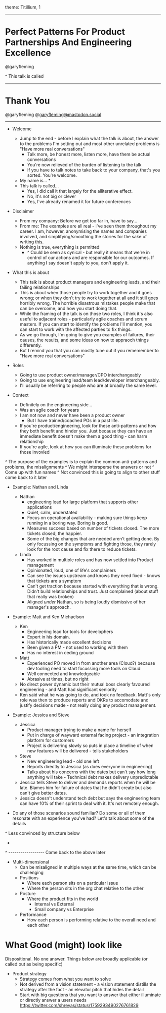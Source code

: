 theme: Titillium, 1




---

# Perfect Patterns For Product Partnerships And Engineering Excellence

@garyfleming

^ This talk is called 


---

# Thank You

@garyfleming
@garyfleming@mastodon.social


---



* Welcome
  * Jump to the end - before I explain what the talk is about, the answer to the problems I'm setting out and most other unrelated problems is "Have more real conversations"
    * Talk more, be honest more, listen more, have them be actual conversations
    * You're now relieved of the burden of listening to the talk
    * If you have to talk notes to take back to your company, that's you sorted. You're welcome.
  * My name is...
    * 
  * This talk is called...
    * Yes, I did call it that largely for the alliterative effect.
    * No, it's not big or clever
    * Yes, I've already renamed it for future conferences

* Disclaimer
  * From my company: Before we get too far in, have to say...
  * From me: The examples are all real - I've seen them throughout my career. I am, however, anonymising the names and companies involved, and simplifying/smoothing the stories for the sake of writing this.
  * Nothing is true, everything is permitted
    * ^ Could be seen as cynical - but really it means that we're in control of our actions and are responsible for our outcomes. If anything I say doesn't apply to you, don't apply it.

* What this is about
  * This talk is about product managers and engineering leads, and their failing relationships
  * This is about when those people try to work together and it goes wrong; or when they don't try to work together at all and it still goes horribly wrong. The horrible disastrous mistakes people make that can be overcome, and how you start doing that.
  * While the framing of the talk is on those two roles, I think it's also useful to adjacent roles - particularly agile coaches and scrum masters. If you can start to identify the problems I'll mention, you can start to work with the affected parties to fix things.
  * As we go through, I'm going to give you examples of failures, their causes, the results, and some ideas on how to appraoch things differently. 
  * But I remind you that you can mostly tune out if you rememember to "Have more real conversations"
  
* Roles
  * Going to use product owner/manager/CPO interchangeably
  * Going to use engineering lead/team lead/developer interchangeably.
  * I'll usually be referring to people who are at broadly the same level.

* Context
  * Definitely on the engineering side...
  * Was an agile coach for years
  * I am not now and never have been a product owner
    * But I have trained/coached POs in  a past life.
  * If you're product/engineering, look for these anti-patterns and how they both benefit and hinder you. Just because they can have an immediate benefit doesn't make them a good thing - can harm relationship
  * If you're agile, look at how you can illuminate these problems for those invovled

^ The purpose of the examples is to explain the common anti-patterns and problems, the misalignments
^ We might intersperse the answers or not
^ Come up with fun names
^ Not convinced this is going to align to other stuff come back to it later

* Example: Nathan and Linda
  * Nathan 
    * engineering lead for large platform that supports other applications
    * Quiet, calm, understated
    * Focus on operational availability - making sure things keep running in a boring way. Boring is good.
    * Measures success based on number of tickets closed. The more tickets closed, the happier.
    * Some of the big changes that are needed aren't getting done. By only focussing on the symptoms and fighting those, they rarely look for the root cause and fix there to reduce tickets.
  * Linda
    * Has worked in multiple roles and has now settled into Product management
    * Opinionated, loud, one of life's complainers
    * Can see the issues upstream and knows they need fixed - knows that tickets are a symptom
    * Can't get traction because started with everything that is wrong. Didn't build relationships and trust. Just complained (about stuff that really was broken)
    * Aligned *under* Nathan, so is being loudly dismissive of her manager's approach.
  
* Example: Matt and Ken Michaelson
  * Ken
    * Engineering lead for tools for develophers
    * Expert in his domain.
    * Has historically made excellent decisions
    * Been given a PM - not used to working with them
    * Has no interest in ceding ground
  * Matt
    * Experienced PO moved in from another area (Cloud?) because dev tooling need to start focussing more tools on Cloud
    * Well connected and knowledgeable
    * Abrasive at times, but no right
  * No direct power dynamic but their mutual boss clearly favoured engineering - and Matt had significant seniority
  * Ken said what he was going to do, and took no feedback. Matt's only role was then to produce reports and OKRs to accomodate and justify decisions made - not really doing any product management.

* Example: Jessica and Steve
  * Jessica
    * Product manager trying to make a name for herself
    * Put in charge of wayward external facing project - an integration platform for customers
    * Project is delivering slowly so puts in place a timeline of when new features will be delivered - tells stakeholders
  * Steve
    * New engineering lead - old one left
    * Reports directly to Jessica (as does everyone in engineering)
    * Talks about his concerns with the dates but can't say how long anything will take - Technical debt makes delivery unpredictable
  * Jessica tells Steve to deliver and demands reports when he will be late. Blames him for failure of dates that he didn't create but also can't give better dates.
  * Jessica doesn't understand tech debt but says the engineering team can have 10% of their sprint to deal with it. It's not remotely enough.


* Do any of those scenarios sound familiar? Do some or all of them resonate with an experience you've had? Let's talk about some of the details

^ Less convinced by structure below
<!-- * What I'm going to cover 
    * Table of contents of stuff below this point
* Anti patterns
* Dispositional
* Patterns -->
* 

^ ------------------ Come back to the above later

* Multi-dimensional
    * Can be misaligned in multiple ways at the same time, which can be challenging
    * Positions
        * Where each person sits on a particular issue
        * Where the person sits in the org chat relative to the other 
    * Posture
        * Where the product fits in the world
            * Internal vs External
            * Small company vs Enterprise
    * Performance
      * How each person is performing relative to the overall need and each other





# What Good (might) look like

Dispositional. No one answer. Things below are broadly applicable (or called out as being specific)

* Product strategy
    * Strategy comes from what you want to solve 
    * Not derived from a vision statement - a vision statement distills the strategy after the fact - an elevator pitch that hides the detail
    * Start with big questions that you want to answer that either illuminate or directly answer a users needs  https://twitter.com/shreyas/status/1759293490276761829





